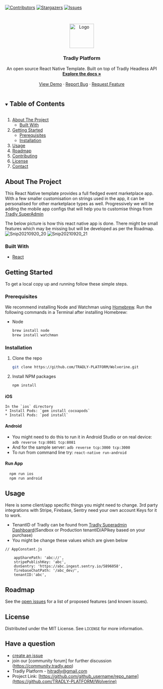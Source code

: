  [![Contributors][contributors-shield]][contributors-url]
[![Stargazers][stars-shield]][stars-url]
[![Issues][issues-shield]][issues-url]
  



<!-- PROJECT LOGO -->
<br />
<p align="center">
    <a href="https://github.com/TRADLY-PLATFORM/Wolverine">
    <img src="https://avatars.githubusercontent.com/u/64465296?s=200&v=4" alt="Logo" width="80" height="80">
  </a>
 
  <h3 align="center">Tradly Platform</h3>
 
 <p align="center">
     An open source React Native Template. Built on top of Tradly Headless API
    <br />
    <a href="https://portal.tradly.app/docs/introduction"><strong>Explore the docs »</strong></a>
    <br />
    <br />
    <a href="https://portal.tradly.app/react-native">View Demo</a>
    ·
    <a href="https://github.com/TRADLY-PLATFORM/Wolverine/issues">Report Bug</a>
    ·
    <a href="https://github.com/TRADLY-PLATFORM/Wolverine/issues">Request Feature</a>
  </p>
</p>



<!-- TABLE OF CONTENTS -->
<details open="open">
  <summary><h2 style="display: inline-block">Table of Contents</h2></summary>
  <ol>
    <li>
      <a href="#about-the-project">About The Project</a>
      <ul>
        <li><a href="#built-with">Built With</a></li>
      </ul>
    </li>
    <li>
      <a href="#getting-started">Getting Started</a>
      <ul>
        <li><a href="#prerequisites">Prerequisites</a></li>
        <li><a href="#installation">Installation</a></li>
      </ul>
    </li>
    <li><a href="#usage">Usage</a></li>
    <li><a href="#roadmap">Roadmap</a></li>
    <li><a href="#contributing">Contributing</a></li>
    <li><a href="#license">License</a></li>
    <li><a href="#contact">Contact</a></li>
    <!-- <li><a href="#acknowledgements">Acknowledgements</a></li> -->
  </ol>
</details>

<!-- ABOUT THE PROJECT -->
## About The Project
This React Native template provides a full fledged event marketplace app. With a few smaller customisation on strings used in the app, it can be personalised for other marketplace types as well. Progressively we will be adding the mobile app configs that will help you to customise things from [Tradly SuperAdmin](https://auth.sandbox.tradly.app/register)
<!-- [![Product Name Screen Shot][product-screenshot]](https://example.com) -->

The below picture is how this react native app is done. There might be small features which may be missing but will be developed as per the Roadmap. 
![Snip20210920_20](https://user-images.githubusercontent.com/61427976/133940821-f7df0364-9c41-4181-9179-2e14924e19c4.png)
![Snip20210920_21](https://user-images.githubusercontent.com/61427976/133940825-8c63d4aa-5f9c-4e58-894d-e75f0fa00f55.png)

### Built With

* [React](https://github.com/facebook/react-native)
 

<!-- GETTING STARTED -->
## Getting Started

To get a local copy up and running follow these simple steps.

### Prerequisites

We recommend installing Node and Watchman using [Homebrew](https://brew.sh). Run the following commands in a Terminal after installing Homebrew:
* Node
  ```sh
  brew install node
  brew install watchman
  ```

### Installation

1. Clone the repo
   ```sh
   git clone https://github.com/TRADLY-PLATFORM/Wolverine.git
   ```
2. Install NPM packages
   ```sh
   npm install
   ```
#### iOS
    In the `ios` directory
    * Install Pods: `gem install cocoapods`
    * Install Pods: `pod install`
 
#### Android

* You might need to do this to run it in Android Studio or on real device: `adb reverse tcp:8081 tcp:8081`
* And for the sample server: `adb reverse tcp:3000 tcp:3000`
* To run from command line try: `react-native run-android`


#### Run App
 ```sh
   npm run ios
   npm run android
   ```


<!-- USAGE EXAMPLES -->
## Usage
Here is some client/app specific things you might need to change. 3rd party integrations with Stripe, Firebase, Sentry need your own account Keys for it to work. 
- TenantID of Tradly can be found from [Tradly Superadmin Dashboard](https://superadmin.sandbox.tradly.app)(Sandbox or Production tenantID/APIkey based on your purchase)
- You might be change these values which are given below

```tsx
// AppConstant.js

    appSharePath: 'abc://',
    stripePublishKey: 'abc',
    dsnSentry: 'https://abc.ingest.sentry.io/5896058',
    firebaseChatPath: '/abc_dev/',
    tenantID:'abc',
```


<!-- ROADMAP -->
## Roadmap
See the [open issues](https://github.com/TRADLY-PLATFORM/Wolverine/issues) for a list of proposed features (and known issues).


<!-- LICENSE -->
## License
Distributed under the MIT License. See `LICENSE` for more information.


## Have a question
- [create an issue](https://github.com/TRADLY-PLATFORM/Wolverine/issues)
- join our [community forum] for further discussion (https://community.tradly.app)
- Tradly Platform   -  hitradly@gmail.com
- Project Link: [https://github.com/github_username/repo_name](https://github.com/TRADLY-PLATFORM/Wolverine)


<!-- ACKNOWLEDGEMENTS -->
<!-- ## Acknowledgements

* []()
* []()
* []()
 -->




<!-- MARKDOWN LINKS & IMAGES -->
<!-- https://www.markdownguide.org/basic-syntax/#reference-style-links -->
[contributors-shield]: https://img.shields.io/github/contributors/TRADLY-PLATFORM/Wolverine 
[contributors-url]: https://github.com/TRADLY-PLATFORM/Wolverine/graphs/contributors
[forks-shield]: https://img.shields.io/github/forks/TRADLY-PLATFORM/Wolverine
[forks-url]: https://github.com/TRADLY-PLATFORM/Wolverine/network/members
[stars-shield]: https://img.shields.io/github/stars/TRADLY-PLATFORM/Wolverine
[stars-url]: https://github.com/TRADLY-PLATFORM/Wolverine/stargazers
[issues-shield]: https://img.shields.io/github/issues/TRADLY-PLATFORM/Wolverine
[issues-url]: https://github.com/TRADLY-PLATFORM/Wolverine/issues
[license-shield]: https://img.shields.io/github/license/TRADLY-PLATFORM/repo.svg?style=for-the-badge
[license-url]: https://github.com/TRADLY-PLATFORM/Wolverine/blob/master/LICENSE.txt
[linkedin-shield]: https://img.shields.io/badge/-LinkedIn-black.svg?style=for-the-badge&logo=linkedin&colorB=555
[linkedin-url]: https://linkedin.com/in/github_username
